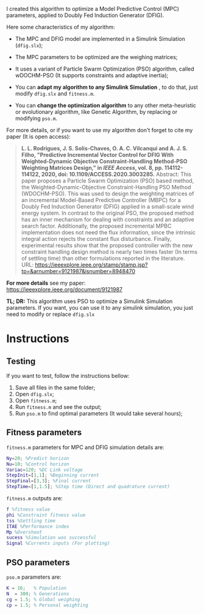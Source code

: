 I created this algorithm to optimize a Model Predictive Control (MPC) parameters, applied to Doubly Fed Induction Generator (DFIG).

Here some characteristics of my algorithm:

- The MPC and DFIG model are implemented in a Simulink Simulation (`dfig.slx`);

- The MPC parameters to be optimized are the weighing matrices;

- It uses a variant of Particle Swarm Optimization (PSO) algorithm, called wDOCHM-PSO (It supports constraints and adaptive inertia);
- You can **adapt my algorithm to any Simulink Simulation** , to do that, just modify `dfig.slx` and `fitness.m`.
- You can **change the optimization algorithm** to any other meta-heuristic or evolutionary algorithm, like Genetic Algorithm, by replacing or modifying `pso.m`.

For more details, or if you want to use my algorithm don't forget to cite my paper (It is open access):

> **L. L. Rodrigues, J. S. Solís-Chaves, O. A. C. Vilcanqui and A. J. S. Filho, "Predictive Incremental Vector Control for DFIG With Weighted-Dynamic Objective Constraint-Handling Method-PSO Weighting Matrices Design," in *IEEE Access*, vol. 8, pp. 114112-114122, 2020, doi: 10.1109/ACCESS.2020.3003285.**
> Abstract: This paper proposes a Particle Swarm Optimization (PSO) based method, the Weighted-Dynamic-Objective Constraint-Handling PSO Method (WDOCHM-PSO). This was used to design the weighting matrices of an incremental Model-Based Predictive Controller (MBPC) for a Doubly Fed Induction Generator (DFIG) applied in a small-scale wind energy system. In contrast to the original PSO, the proposed method has an inner mechanism for dealing with constraints and an adaptive search factor. Additionally, the proposed incremental MPBC implementation does not need the flux information, since the intrinsic integral action rejects the constant flux disturbance. Finally, experimental results show that the proposed controller with the new constraint handling design method is nearly two times faster (In terms of settling time) than other formulations reported in the literature.
> URL: https://ieeexplore.ieee.org/stamp/stamp.jsp?tp=&arnumber=9121987&isnumber=8948470

**For more details** see my paper: https://ieeexplore.ieee.org/document/9121987


**TL; DR:** This algorithm uses PSO to optimize a Simulink Simulation parameters. If you want, you can use it to any simulink simulation, you just need to modify or replace `dfig.slx`

# Instructions
## Testing

If you want to test, follow the instructions bellow:


1. Save all files in the same folder;
1. Open `dfig.slx`;
2. Open `fitness.m`;
2. Run `fitness.m` and see the output;
2. Run `pso.m` to find optimal parameters (It would take several hours);

## Fitness parameters

`fitness.m`  parameters for MPC and DFIG simulation details are:

```matlab
Ny=20; %Predict horizon
Nu=10; %Control horizon
Variac=120; %DC Link voltage
StepInit=[1,1]; %Beginning current
StepFinal=[3,3]; %Final current
StepTime=[1,1.5]; %Step time (Direct and quadrature current)
```

`fitness.m` outputs are:

```matlab
f %fitness value
phi %Constraint fitness value
tss %Settling time
ITAE %Performance index
Mp %Overshoot
sucess %Simulation was successful
Signal %Currents inputs (For plotting)
```

## PSO parameters

`pso.m` parameters are:

```matlab
K = 16;   % Population
N  = 300; % Generations
cg = 1.5; % Global weighing
cp = 1.5; % Personal weighting
```
